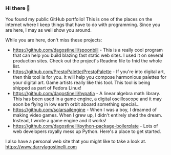 ### Hi there 👋

You found my public GitHub portfolio!  This is one of the places on the internet where I keep things that have to do with programming. Since you are here, I may as well show you around.

While you are here, don't miss these projects:

- https://github.com/dagostinelli/spoonbill - This is a really cool program that can help you build blazing fast static web sites.  I used it on several production sites.  Check out the project's Readme file to fnid the whole list.
- https://github.com/PrestoPalette/PrestoPalette - If you're into digital art, then this tool is for you. It will help you compose harmonious palettes for your digital art.  Game artists really like this tool. This tool is being shipped as part of Fedora Linux!
- https://github.com/dagostinelli/hypatia - A linear algebra math library.  This has been used in a game engine, a digital oscilloscope and it may soon be flying in low earth orbit aboard something special...
- https://github.com/solarsailengine - When I was a boy, I dreamed of making video games.  When I grew up, I didn't entirely shed the dream.  Instead, I wrote a game engine and it works!
- https://github.com/dagostinelli/python-package-boilerplate - Lots of web developers royally mess up Python.  Here's a place to get started.

I also have a personal web site that you might like to take a look at.  https://www.darrylagostinelli.com 

<!--
**dagostinelli/dagostinelli** is a ✨ _special_ ✨ repository because its `README.md` (this file) appears on your GitHub profile.

Here are some ideas to get you started:

- 🔭 I’m currently working on ...
- 🌱 I’m currently learning ...
- 👯 I’m looking to collaborate on ...
- 🤔 I’m looking for help with ...
- 💬 Ask me about ...
- 📫 How to reach me: ...
- 😄 Pronouns: ...
- ⚡ Fun fact: ...
-->
